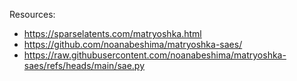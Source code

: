 Resources:

- https://sparselatents.com/matryoshka.html
- https://github.com/noanabeshima/matryoshka-saes/
- https://raw.githubusercontent.com/noanabeshima/matryoshka-saes/refs/heads/main/sae.py
